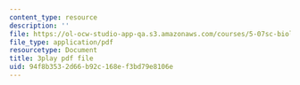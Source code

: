 ```yaml
---
content_type: resource
description: ''
file: https://ol-ocw-studio-app-qa.s3.amazonaws.com/courses/5-07sc-biological-chemistry-i-fall-2013/94f8b3532d66b92c168ef3bd79e8106e_wyT7EFJlBak.pdf
file_type: application/pdf
resourcetype: Document
title: 3play pdf file
uid: 94f8b353-2d66-b92c-168e-f3bd79e8106e
---
```


